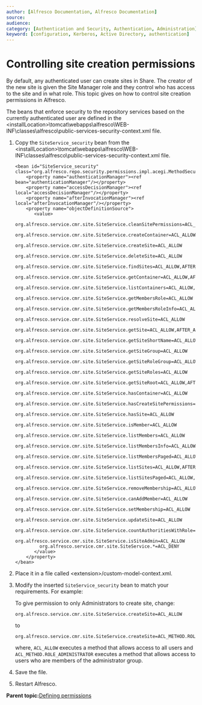 ```yaml
---
author: [Alfresco Documentation, Alfresco Documentation]
source: 
audience: 
category: [Authentication and Security, Authentication, Administration]
keyword: [configuration, Kerberos, Active Directory, authentication]
---
```


# Controlling site creation permissions

By default, any authenticated user can create sites in Share. The creator of the new site is given the Site Manager role and they control who has access to the site and in what role. This topic gives on how to control site creation permissions in Alfresco.

The beans that enforce security to the repository services based on the currently authenticated user are defined in the <installLocation\>\\tomcat\\webapps\\alfresco\\WEB-INF\\classes\\alfresco\\public-services-security-context.xml file.

1.  Copy the `SiteService_security` bean from the <installLocation\>\\tomcat\\webapps\\alfresco\\WEB-INF\\classes\\alfresco\\public-services-security-context.xml file.

    ```
    <bean id="SiteService_security" class="org.alfresco.repo.security.permissions.impl.acegi.MethodSecurityInterceptor">
        <property name="authenticationManager"><ref bean="authenticationManager"/></property>
        <property name="accessDecisionManager"><ref local="accessDecisionManager"/></property>
        <property name="afterInvocationManager"><ref local="afterInvocationManager"/></property>
        <property name="objectDefinitionSource">
           <value>
             org.alfresco.service.cmr.site.SiteService.cleanSitePermissions=ACL_NODE.0.sys:base.ReadProperties
             org.alfresco.service.cmr.site.SiteService.createContainer=ACL_ALLOW,AFTER_ACL_NODE.sys:base.ReadProperties
             org.alfresco.service.cmr.site.SiteService.createSite=ACL_ALLOW
             org.alfresco.service.cmr.site.SiteService.deleteSite=ACL_ALLOW
             org.alfresco.service.cmr.site.SiteService.findSites=ACL_ALLOW,AFTER_ACL_NODE.sys:base.ReadProperties
             org.alfresco.service.cmr.site.SiteService.getContainer=ACL_ALLOW,AFTER_ACL_NODE.sys:base.ReadProperties
             org.alfresco.service.cmr.site.SiteService.listContainers=ACL_ALLOW,AFTER_ACL_NODE.sys:base.ReadProperties
             org.alfresco.service.cmr.site.SiteService.getMembersRole=ACL_ALLOW
             org.alfresco.service.cmr.site.SiteService.getMembersRoleInfo=ACL_ALLOW
             org.alfresco.service.cmr.site.SiteService.resolveSite=ACL_ALLOW
             org.alfresco.service.cmr.site.SiteService.getSite=ACL_ALLOW,AFTER_ACL_NODE.sys:base.ReadProperties
             org.alfresco.service.cmr.site.SiteService.getSiteShortName=ACL_ALLOW,AFTER_ACL_NODE.sys:base.ReadProperties
             org.alfresco.service.cmr.site.SiteService.getSiteGroup=ACL_ALLOW
             org.alfresco.service.cmr.site.SiteService.getSiteRoleGroup=ACL_ALLOW
             org.alfresco.service.cmr.site.SiteService.getSiteRoles=ACL_ALLOW
             org.alfresco.service.cmr.site.SiteService.getSiteRoot=ACL_ALLOW,AFTER_ACL_NODE.sys:base.ReadProperties
             org.alfresco.service.cmr.site.SiteService.hasContainer=ACL_ALLOW
             org.alfresco.service.cmr.site.SiteService.hasCreateSitePermissions=ACL_ALLOW
             org.alfresco.service.cmr.site.SiteService.hasSite=ACL_ALLOW
             org.alfresco.service.cmr.site.SiteService.isMember=ACL_ALLOW
             org.alfresco.service.cmr.site.SiteService.listMembers=ACL_ALLOW
             org.alfresco.service.cmr.site.SiteService.listMembersInfo=ACL_ALLOW
             org.alfresco.service.cmr.site.SiteService.listMembersPaged=ACL_ALLOW
             org.alfresco.service.cmr.site.SiteService.listSites=ACL_ALLOW,AFTER_ACL_NODE.sys:base.ReadProperties
             org.alfresco.service.cmr.site.SiteService.listSitesPaged=ACL_ALLOW,AFTER_ACL_NODE.sys:base.ReadProperties
             org.alfresco.service.cmr.site.SiteService.removeMembership=ACL_ALLOW
             org.alfresco.service.cmr.site.SiteService.canAddMember=ACL_ALLOW
             org.alfresco.service.cmr.site.SiteService.setMembership=ACL_ALLOW
             org.alfresco.service.cmr.site.SiteService.updateSite=ACL_ALLOW
             org.alfresco.service.cmr.site.SiteService.countAuthoritiesWithRole=ACL_ALLOW
             org.alfresco.service.cmr.site.SiteService.isSiteAdmin=ACL_ALLOW
             org.alfresco.service.cmr.site.SiteService.*=ACL_DENY
           </value>
        </property>
    </bean>
    ```

2.  Place it in a file called <extension\>/custom-model-context.xml.

3.  Modify the inserted `SiteService_security` bean to match your requirements. For example:

    To give permission to only Administrators to create site, change:

    ```
    org.alfresco.service.cmr.site.SiteService.createSite=ACL_ALLOW
    ```

    to

    ```
    org.alfresco.service.cmr.site.SiteService.createSite=ACL_METHOD.ROLE_ADMINISTRATOR
    ```

    where, `ACL_ALLOW` executes a method that allows access to all users and `ACL_METHOD.ROLE_ADMINISTRATOR` executes a method that allows access to users who are members of the administrator group.

4.  Save the file.

5.  Restart Alfresco.


**Parent topic:**[Defining permissions](../concepts/secur-permissions.md)

